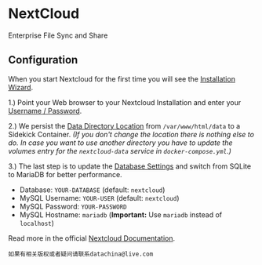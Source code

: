 # NextCloud

Enterprise File Sync and Share

## Configuration

When you start Nextcloud for the first time you will see the [Installation Wizard](https://docs.nextcloud.com/server/12/admin_manual/installation/installation_wizard.html). 

1.) Point your Web browser to your Nextcloud Installation and enter your [Username / Password](https://docs.nextcloud.com/server/12/admin_manual/installation/installation_wizard.html#quick-start).   

2.) We persist the [Data Directory Location](https://docs.nextcloud.com/server/12/admin_manual/installation/installation_wizard.html#data-directory-location) from `/var/www/html/data` to a Sidekick Container.  *(If you don't change the location there is nothing else to do. In case you want to use another directory you have to update the volumes entry for the `nextcloud-data` service in `docker-compose.yml`.)*

3.) The last step is to update the [Database Settings](https://docs.nextcloud.com/server/12/admin_manual/installation/installation_wizard.html#database-choice) and switch from SQLite to MariaDB for better performance. 

- Database: `YOUR-DATABASE` (default: `nextcloud`)
- MySQL Username: `YOUR-USER` (default: `nextcloud`)
- MySQL Password: `YOUR-PASSWORD`
- MySQL Hostname: `mariadb` (**Important:** Use `mariadb` instead of `localhost`)

Read more in the official [Nextcloud Documentation](https://docs.nextcloud.com/).

    如果有相关版权或者疑问请联系datachina@live.com


